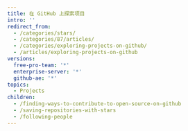 ```yaml
---
title: 在 GitHub 上探索项目
intro: ''
redirect_from:
  - /categories/stars/
  - /categories/87/articles/
  - /categories/exploring-projects-on-github/
  - /articles/exploring-projects-on-github
versions:
  free-pro-team: '*'
  enterprise-server: '*'
  github-ae: '*'
topics:
  - Projects
children:
  - /finding-ways-to-contribute-to-open-source-on-github
  - /saving-repositories-with-stars
  - /following-people
---
```


